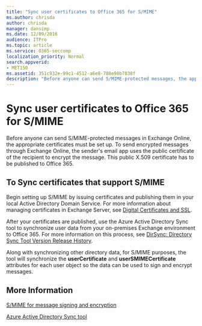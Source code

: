 ```yaml
---
title: "Sync user certificates to Office 365 for S/MIME"
ms.author: chrisda
author: chrisda
manager: dansimp
ms.date: 12/09/2016
audience: ITPro
ms.topic: article
ms.service: O365-seccomp
localization_priority: Normal
search.appverid:
- MET150
ms.assetid: 351c932e-99c1-4512-a6e8-788e90b7838f
description: "Before anyone can send S/MIME-protected messages, the appropriate certificates must be set up. In order to send encrypted messages through Exchange Online, the sender's email program uses the public certificate of the recipient to encrypt the message. This public X.509 certificate has to be published to Office 365."
---
```


# Sync user certificates to Office 365 for S/MIME

Before anyone can send S/MIME-protected messages in Exchange Online, the appropriate certificates must be set up. To send encrypted messages through Exchange Online, the sender's email app uses the public certificate of the recipient to encrypt the message. This public X.509 certificate has to be published to Office 365.

## To Sync certificates that support S/MIME

Begin setting up S/MIME by issuing certificates and publishing them in your local Active Directory Domain Service. For more information about managing certificates in Exchange Server, see [Digital Certificates and SSL](http://technet.microsoft.com/library/a9e2e08c-d46a-4135-a387-eb653212b676.aspx).

After your certificates are published, use the Azure Active Directory Sync tool to synchronize user data from your on-premises Exchange environment to Office 365. For more information on this process, see [DirSync: Directory Sync Tool Version Release History](https://go.microsoft.com/fwlink/p/?LinkId=392587).

Along with synchronizing other directory data, for S/MIME purposes, the tool will synchronize the  **userCertificate** and **userSMIMECertificate** attributes for each user object so the data can be used to sign and encrypt messages.

## More Information

[S/MIME for message signing and encryption](s-mime-for-message-signing-and-encryption.md)

[Azure Active Directory Sync tool](https://go.microsoft.com/fwlink/p/?LinkId=392587)
